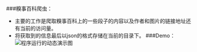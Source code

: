 ###糗事百科爬虫：
 - 主要的工作是爬取糗事百科上的一些段子的内容以及作者和图片的链接地址还有当前的访问量。
 - 将获取到的信息最后以json的格式存储在当前的目录下。
###Demo： 
![程序运行的动态演示图](https://github.com/15691739302/python/demo/demo.gif)
